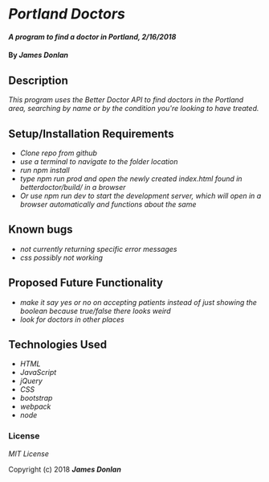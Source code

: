 # _Portland Doctors_

#### _A program to find a doctor in Portland, 2/16/2018_

#### By _**James Donlan**_

## Description

_This program uses the Better Doctor API to find doctors in the Portland area, searching by name or by the condition you're looking to have treated._

## Setup/Installation Requirements

* _Clone repo from github_
* _use a terminal to navigate to the folder location_
* _run npm install_
* _type npm run prod and open the newly created index.html found in betterdoctor/build/ in a browser_
* _Or use npm run dev to start the development server, which will open in a browser automatically and functions about the same_

## Known bugs

* _not currently returning specific error messages_
* _css possibly not working_

## Proposed Future Functionality

* _make it say yes or no on accepting patients instead of just showing the boolean because true/false there looks weird_
* _look for doctors in other places_

## Technologies Used

* _HTML_
* _JavaScript_
* _jQuery_
* _CSS_
* _bootstrap_
* _webpack_
* _node_

### License

*MIT License*

Copyright (c) 2018 **_James Donlan_**
